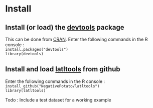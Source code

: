 # Install
## Install (or load) the [devtools](https://github.com/hadley/devtools) package 
This can be done from [CRAN](https://cran.r-project.org/]). Enter the following commands in the R console : \
`install.packages("devtools")` \
`library(devtools)`

## Install and load [latltools](https://github.com/NegativePotato/latltools) from github
Enter the following commands in the R console : \
`install_github("NegativePotato/latltools")` \
`library(latltools)`

Todo : 
Include a test dataset for a working example
